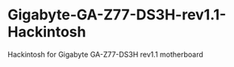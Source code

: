 Gigabyte-GA-Z77-DS3H-rev1.1-Hackintosh
======================================

Hackintosh for Gigabyte GA-Z77-DS3H rev1.1 motherboard